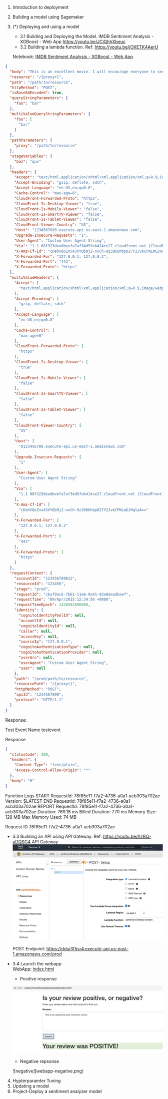 1. Introduction to deployment
2. Building a model using Sagemaker
3. (*) Deploying and using a model 
   - 3.1 Building and Deploying the Model.
         IMDB Sentiment Analysis - XGBoost - Web App
         https://youtu.be/JCiQhhXbeuc
   - 3.2 Building a lambda function. Ref: https://youtu.be/jOXETK4AerU 
   
   Notebook: [IMDB Sentiment Analysis - XGBoost - Web App](https://github.com/manas-mukherjee/machine-learning-nanodegree/blob/master/nanodegree-2021/3-ML-IN-PRODUCTION/sagemaker-deployment-master/Tutorials/IMDB%20Sentiment%20Analysis%20-%20XGBoost%20-%20Web%20App.ipynb)

```json 
{
  "body": "This is an excellent movie. I will encourage everyone to see it",
  "resource": "/{proxy+}",
  "path": "/path/to/resource",
  "httpMethod": "POST",
  "isBase64Encoded": true,
  "queryStringParameters": {
    "foo": "bar"
  },
  "multiValueQueryStringParameters": {
    "foo": [
      "bar"
    ]
  },
  "pathParameters": {
    "proxy": "/path/to/resource"
  },
  "stageVariables": {
    "baz": "qux"
  },
  "headers": {
    "Accept": "text/html,application/xhtml+xml,application/xml;q=0.9,image/webp,*/*;q=0.8",
    "Accept-Encoding": "gzip, deflate, sdch",
    "Accept-Language": "en-US,en;q=0.8",
    "Cache-Control": "max-age=0",
    "CloudFront-Forwarded-Proto": "https",
    "CloudFront-Is-Desktop-Viewer": "true",
    "CloudFront-Is-Mobile-Viewer": "false",
    "CloudFront-Is-SmartTV-Viewer": "false",
    "CloudFront-Is-Tablet-Viewer": "false",
    "CloudFront-Viewer-Country": "US",
    "Host": "1234567890.execute-api.us-east-1.amazonaws.com",
    "Upgrade-Insecure-Requests": "1",
    "User-Agent": "Custom User Agent String",
    "Via": "1.1 08f323deadbeefa7af34d5feb414ce27.cloudfront.net (CloudFront)",
    "X-Amz-Cf-Id": "cDehVQoZnx43VYQb9j2-nvCh-9z396Uhbp027Y2JvkCPNLmGJHqlaA==",
    "X-Forwarded-For": "127.0.0.1, 127.0.0.2",
    "X-Forwarded-Port": "443",
    "X-Forwarded-Proto": "https"
  },
  "multiValueHeaders": {
    "Accept": [
      "text/html,application/xhtml+xml,application/xml;q=0.9,image/webp,*/*;q=0.8"
    ],
    "Accept-Encoding": [
      "gzip, deflate, sdch"
    ],
    "Accept-Language": [
      "en-US,en;q=0.8"
    ],
    "Cache-Control": [
      "max-age=0"
    ],
    "CloudFront-Forwarded-Proto": [
      "https"
    ],
    "CloudFront-Is-Desktop-Viewer": [
      "true"
    ],
    "CloudFront-Is-Mobile-Viewer": [
      "false"
    ],
    "CloudFront-Is-SmartTV-Viewer": [
      "false"
    ],
    "CloudFront-Is-Tablet-Viewer": [
      "false"
    ],
    "CloudFront-Viewer-Country": [
      "US"
    ],
    "Host": [
      "0123456789.execute-api.us-east-1.amazonaws.com"
    ],
    "Upgrade-Insecure-Requests": [
      "1"
    ],
    "User-Agent": [
      "Custom User Agent String"
    ],
    "Via": [
      "1.1 08f323deadbeefa7af34d5feb414ce27.cloudfront.net (CloudFront)"
    ],
    "X-Amz-Cf-Id": [
      "cDehVQoZnx43VYQb9j2-nvCh-9z396Uhbp027Y2JvkCPNLmGJHqlaA=="
    ],
    "X-Forwarded-For": [
      "127.0.0.1, 127.0.0.2"
    ],
    "X-Forwarded-Port": [
      "443"
    ],
    "X-Forwarded-Proto": [
      "https"
    ]
  },
  "requestContext": {
    "accountId": "123456789012",
    "resourceId": "123456",
    "stage": "prod",
    "requestId": "c6af9ac6-7b61-11e6-9a41-93e8deadbeef",
    "requestTime": "09/Apr/2015:12:34:56 +0000",
    "requestTimeEpoch": 1428582896000,
    "identity": {
      "cognitoIdentityPoolId": null,
      "accountId": null,
      "cognitoIdentityId": null,
      "caller": null,
      "accessKey": null,
      "sourceIp": "127.0.0.1",
      "cognitoAuthenticationType": null,
      "cognitoAuthenticationProvider": null,
      "userArn": null,
      "userAgent": "Custom User Agent String",
      "user": null
    },
    "path": "/prod/path/to/resource",
    "resourcePath": "/{proxy+}",
    "httpMethod": "POST",
    "apiId": "1234567890",
    "protocol": "HTTP/1.1"
  }
}
``` 

Response:


Test Event Name
testevent

Response
```json
{
  "statusCode": 200,
  "headers": {
    "Content-Type": "text/plain",
    "Access-Control-Allow-Origin": "*"
  },
  "body": "0"
}
```
Function Logs
START RequestId: 78f85e11-f7a2-4736-a0a1-acb303a702ae Version: $LATEST
END RequestId: 78f85e11-f7a2-4736-a0a1-acb303a702ae
REPORT RequestId: 78f85e11-f7a2-4736-a0a1-acb303a702ae	Duration: 769.18 ms	Billed Duration: 770 ms	Memory Size: 128 MB	Max Memory Used: 74 MB

Request ID
78f85e11-f7a2-4736-a0a1-acb303a702ae

   - 3.3 Building an API using API Gateway. Ref: https://youtu.be/AzBQ-aDQSG4
     API Gateway
     ![API-Gateway](API-Gateway.png)
     
     POST Endpoint: https://dduj3f5sr4.execute-api.us-east-1.amazonaws.com/prod
   
   - 3.4 Launch the webapp  
     WebApp: [index.html](https://github.com/manas-mukherjee/machine-learning-nanodegree/blob/master/nanodegree-2021/3-ML-IN-PRODUCTION/sagemaker-deployment-master/Tutorials/index.html)
     
     - Positive response 
 
     ![positive](webapp-positive.png)

     - Negative repsonse
 
     ![negative][webapp-negative.png)
 
4. Hypterparamter Tuning 
5. Updating a model 
6. Project-Deploy a sentiment analyzer model 


